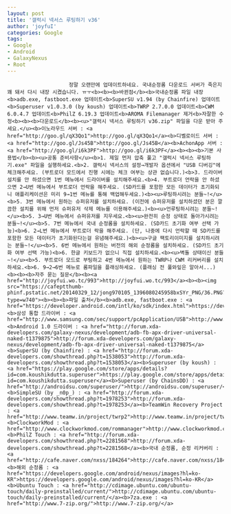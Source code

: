```yaml
---
layout: post
title: '갤럭시 넥서스 루팅하기 v36'
author: 'joyfuI'
categories: Google
tags:
- Google
- Android
- GalaxyNexus
- Root
---
```



<script> location.href='https://cafe.naver.com/develoid/395901' ; </script>


















						정말 오랜만에 업데이트하네요. 국내순정롬 다운로드 서버가 죽은지 꽤 돼서 다시 내장 시켰습니다. ㅠㅜ<b><b><b>바뀐점</b><b>국내순정롬 파일 내장<b>adb.exe, fastboot.exe 업데이트<b>SuperSU v1.94 (by Chainfire) 업데이트<b>Superuser v1.0.3.0 (by koush) 업데이트<b>TWRP 2.7.0.0 업데이트<b>CWM 6.0.4.7 업데이트<b>PhilZ 6.19.3 업데이트<b>AROMA Filemanager 제거<b>자잘한 수정<b><b><b>다운로드</b><b><u>"갤럭시 넥서스 루팅하기 v36.zip" 파일을 다운 받아 주세요.</u><b>이노라우드 서버 : <a href="http://goo.gl/qX3Qo1">http://goo.gl/qX3Qo1</a><b>디벨로이드 서버 : <a href="http://goo.gl/Js45B">http://goo.gl/Js45B</a><b>AchonApp 서버 : <a href="http://goo.gl/i6k3PF">http://goo.gl/i6k3PF</a><b><b><b>기본 사용법</b><b><u>공통 준비사항</u><b>1. 제일 먼저 압축 풀고 "갤럭시 넥서스 루팅하기.exe" 파일을 실행하세요.<b>2. 갤럭시 넥서스의 설정→개발자 옵션에서 "USB 디버깅"에 체크해주세요. (부트로더 모드에서 진행 시에는 체크 여부는 상관 없습니다.)<b>3. 드라이버 설치를 안 하셨으면 1번 메뉴에서 드라이버를 설치해주세요.<b>4. 부트로더 언락을 안 하셨으면 2→U번 메뉴에서 부트로더 언락을 해주세요. (SD카드를 포함한 모든 데이터가 초기화되니 애플리케이션은 미리 9→1번 메뉴를 통해 백업해두세요.)<b><u>루팅하시려는 분들~!</u><b>5. 3번 메뉴에서 원하는 슈퍼유저를 설치하세요. (이전에 슈퍼유저를 설치하셨던 분은 깔끔한 설치를 위해 먼저 슈퍼유저 삭제 메뉴를 이용해주세요.)<b><u>언루팅하시려는 분들~!</u><b>5. 3→U번 메뉴에서 슈퍼유저를 지우세요.<b><u>완전히 순정 상태로 돌아가시려는 분들~!</u><b>5. 7번 메뉴에서 국내 순정롬을 설치하세요. (SD카드 초기화 여부 선택 가능)<b>6. 2→L번 메뉴에서 부트로더 락을 해주세요. (단, 나중에 다시 언락할 때 SD카드를 포함한 모든 데이터가 초기화된다는걸 유념해주세요.)<b><u>구글 팩토리이미지를 설치하시려는 분들~!</u><b>5. 6번 메뉴에서 원하는 버전의 해외 순정롬을 설치하세요. (SD카드 초기화 여부 선택 가능)<b>6. 한글 키보드가 없으니 직접 설치하세요.<b><u>벽돌 상태이신 분들~!</u><b>5. 부트로더 모드로 부팅하고 4번 메뉴에서 원하는 TWRP나 CWM 리커버리를 설치하세요.<b>6. 9→2→6번 메뉴로 롬파일을 플래싱하세요. (플래싱 전 풀와잎은 알아서...)<b><b><b>자주 묻는 질문</b><b><a href="http://joyfui.wo.tc/993">http://joyfui.wo.tc/993</a><b><b><img src="https://cafeptthumb-phinf.pstatic.net/20140329_12/jong970105_1396080245958bxSYr_PNG/36.PNG?type=w740"><b><b><b>파일 출처</b><b>adb.exe, fastboot.exe : <a href="https://developer.android.com/intl/ko/sdk/index.html">https://developer.android.com/intl/ko/sdk/index.html</a><b>삼성 통합 드라이버 : <a href="http://www.samsung.com/sec/support/pcApplication/USB">http://www.samsung.com/sec/support/pcApplication/USB</a><b>Android 1.0 드라이버 : <a href="http://forum.xda-developers.com/galaxy-nexus/development/adb-fb-apx-driver-universal-naked-t1379875">http://forum.xda-developers.com/galaxy-nexus/development/adb-fb-apx-driver-universal-naked-t1379875</a><b>SuperSU (by Chainfire) : <a href="http://forum.xda-developers.com/showthread.php?t=1538053">http://forum.xda-developers.com/showthread.php?t=1538053</a><b>Superuser (by koush) : <a href="https://play.google.com/store/apps/details?id=com.koushikdutta.superuser">https://play.google.com/store/apps/details?id=com.koushikdutta.superuser</a><b>Superuser (by ChainsDD) : <a href="http://androidsu.com/superuser/">http://androidsu.com/superuser/</a><b>SimpleSU (by _n0p_) : <a href="http://forum.xda-developers.com/showthread.php?t=1978253">http://forum.xda-developers.com/showthread.php?t=1978253</a><b>TeamWin Recovery Project : <a href="http://www.teamw.in/project/twrp2">http://www.teamw.in/project/twrp2</a><b>ClockworkMod : <a href="http://www.clockworkmod.com/rommanager">http://www.clockworkmod.com/rommanager</a><b>PhilZ Touch : <a href="http://forum.xda-developers.com/showthread.php?t=2281568">http://forum.xda-developers.com/showthread.php?t=2281568</a><b>국내 순정롬, 순정 리커버리 : <a href="http://cafe.naver.com/nxss/184264">http://cafe.naver.com/nxss/184264</a><b>해외 순정롬 : <a href="https://developers.google.com/android/nexus/images?hl=ko-KR">https://developers.google.com/android/nexus/images?hl=ko-KR</a><b>Ubuntu Touch : <a href="http://cdimage.ubuntu.com/ubuntu-touch/daily-preinstalled/current/">http://cdimage.ubuntu.com/ubuntu-touch/daily-preinstalled/current/</a><b>7za.exe : <a href="http://www.7-zip.org/">http://www.7-zip.org/</a>
